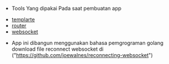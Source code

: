 * Tools Yang dipakai Pada saat pembuatan app
- [templarte]("github.com/CloudyKit/jet/v6")
- [router]("github.com/bmizerany/pat")
- [websocket]("github.com/gorilla/websocket")

* App ini dibangun menggunakan bahasa pemgrograman golang
download file reconnect websocket di ("https://github.com/joewalnes/reconnecting-websocket")